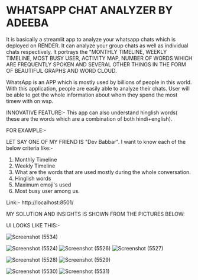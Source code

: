 # WHATSAPP CHAT ANALYZER BY ADEEBA

It is basically a streamlit app to analyze your whatsapp chats which is deployed on RENDER.
It can analyze your group chats as well as individual chats respectively.
It portrays the "MONTHLY TIMELINE, WEEKLY TIMELINE, MOST BUSY USER, ACTIVITY MAP, NUMBER OF WORDS WHICH ARE FREQUENTLY SPOKEN AND SEVERAL OTHER THINGS IN THE FORM OF BEAUTIFUL GRAPHS AND WORD CLOUD.

WhatsApp is an APP which is mostly used by billions of people in this world. With this application, people are easily able to analyze their chats. User will be able to get the whole information about whom they spend the most timew with on wsp.

INNOVATIVE FEATURE:- This app can also understand hinglish words( these are the words which are a combination of both hindi+english).
 
 FOR EXAMPLE:-
 
 LET SAY ONE OF MY FRIEND IS "Dev Babbar". I want to know each of the below criteria like:-
 
 1) Monthly Timeline
 2) Weekly Timeline
 3) What are the words that are used mostly during the whole conversation.
 4) Hinglish words
 5) Maximum emoji's used
 6) Most busy user among us.
 
 Link:- http://localhost:8501/
 
 
 MY SOLUTION AND INSIGHTS IS SHOWN FROM THE PICTURES BELOW:
 
UI LOOKS LIKE THIS:-

![Screenshot (5534)](https://user-images.githubusercontent.com/80636537/232007781-80efe4b5-3e1c-4547-a3d9-07cde91cdd14.png)



![Screenshot (5524)](https://user-images.githubusercontent.com/80636537/231999885-b6bd5232-f336-4a89-be15-5324a6482389.png)
![Screenshot (5526)](https://user-images.githubusercontent.com/80636537/232000437-fa4e0ccf-def3-475b-a812-6748a3949b7c.png)
![Screenshot (5527)](https://user-images.githubusercontent.com/80636537/232002332-7b3fc9bb-8bd7-4c5c-a8ae-2cb5b8629664.png)

![Screenshot (5528)](https://user-images.githubusercontent.com/80636537/232001324-8f92fb69-7029-4fe1-ac7d-aaf779628ab7.png)
![Screenshot (5529)](https://user-images.githubusercontent.com/80636537/232002421-75594028-77f7-4080-9dc5-522fe702dfed.png)

![Screenshot (5530)](https://user-images.githubusercontent.com/80636537/232001816-87be43f8-f88f-4bab-8e58-3a41f20d62f4.png)
![Screenshot (5531)](https://user-images.githubusercontent.com/80636537/232002623-9a421772-f5f4-42c2-a7b1-53d6445e90e5.png)



